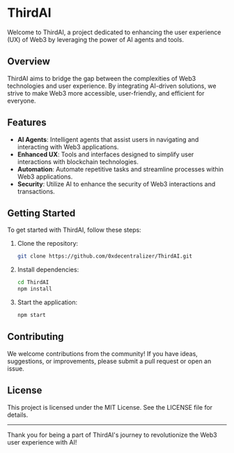 # ThirdAI

Welcome to ThirdAI, a project dedicated to enhancing the user experience (UX) of Web3 by leveraging the power of AI agents and tools.

## Overview

ThirdAI aims to bridge the gap between the complexities of Web3 technologies and user experience. By integrating AI-driven solutions, we strive to make Web3 more accessible, user-friendly, and efficient for everyone.

## Features

- **AI Agents**: Intelligent agents that assist users in navigating and interacting with Web3 applications.
- **Enhanced UX**: Tools and interfaces designed to simplify user interactions with blockchain technologies.
- **Automation**: Automate repetitive tasks and streamline processes within Web3 applications.
- **Security**: Utilize AI to enhance the security of Web3 interactions and transactions.

## Getting Started

To get started with ThirdAI, follow these steps:

1. Clone the repository:
   ```sh
   git clone https://github.com/0xdecentralizer/ThirdAI.git
2. Install dependencies:
   ```sh
   cd ThirdAI
   npm install
   ```

3. Start the application:
   ```sh
   npm start
   ```

## Contributing

We welcome contributions from the community! If you have ideas, suggestions, or improvements, please submit a pull request or open an issue.

## License

This project is licensed under the MIT License. See the LICENSE file for details.

---
Thank you for being a part of ThirdAI's journey to revolutionize the Web3 user experience with AI!
